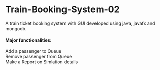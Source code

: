 # Train-Booking-System-02

A train ticket booking system with GUI developed using java, javafx and mongodb.
<br/>
<h4>Major functionalities: </h4>
Add a passenger to Queue <br/>
Remove passenger from Queue <br/>
Make a Report on Simlation details <br/>
